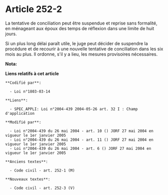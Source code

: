 # Article 252-2

La tentative de conciliation peut être suspendue et reprise sans formalité, en ménageant aux époux des temps de réflexion
dans une limite de huit jours.

Si un plus long délai paraît utile, le juge peut décider de suspendre la procédure et de recourir à une nouvelle tentative de
conciliation dans les six mois au plus. Il ordonne, s'il y a lieu, les mesures provisoires nécessaires.

**Nota:**



**Liens relatifs à cet article**

	**Codifié par**:

	  - Loi n°1803-03-14

	**Liens**:

	  - SPEC_APPLI: Loi n°2004-439 2004-05-26 art. 32 I : Champ d'application

	**Modifié par**:

	  - Loi n°2004-439 du 26 mai 2004 - art. 10 () JORF 27 mai 2004 en vigueur le 1er janvier 2005
	  - Loi n°2004-439 du 26 mai 2004 - art. 11 () JORF 27 mai 2004 en vigueur le 1er janvier 2005
	  - Loi n°2004-439 du 26 mai 2004 - art. 6 () JORF 27 mai 2004 en vigueur le 1er janvier 2005

	**Anciens textes**:

	  - Code civil - art. 252-1 (M)

	**Nouveaux textes**:

	  - Code civil - art. 252-3 (V)
